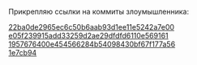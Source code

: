 Прикрепляю ссылки на коммиты злоумышленника:

[22ba0de2965ec6c50b6aab93d1ee11e5242a7e00](https://github.com/GreekCheese/Orationes/commit/22ba0de2965ec6c50b6aab93d1ee11e5242a7e00)<br/>
[e05f239915add33259d2ae29dfdfd6110e569161](https://github.com/GreekCheese/Orationes/commit/e05f239915add33259d2ae29dfdfd6110e569161)<br/>
[1957676400e454566284b54098430bf67f177a56](https://github.com/GreekCheese/Orationes/commit/1957676400e454566284b54098430bf67f177a56)<br/>
[1e7cb94](https://github.com/GreekCheese/Orationes)
